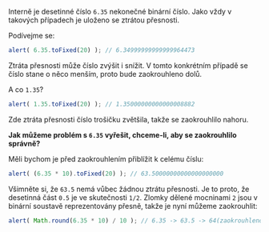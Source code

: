 Interně je desetinné číslo `6.35` nekonečné binární číslo. Jako vždy v takových případech je uloženo se ztrátou přesnosti.

Podívejme se:

```js run
alert( 6.35.toFixed(20) ); // 6.34999999999999964473
```

Ztráta přesnosti může číslo zvýšit i snížit. V tomto konkrétním případě se číslo stane o něco menším, proto bude zaokrouhleno dolů.

A co `1.35`?

```js run
alert( 1.35.toFixed(20) ); // 1.35000000000000008882
```

Zde ztráta přesnosti číslo trošičku zvětšila, takže se zaokrouhlilo nahoru.

**Jak můžeme problém s `6.35` vyřešit, chceme-li, aby se zaokrouhlilo správně?**

Měli bychom je před zaokrouhlením přiblížit k celému číslu:

```js run
alert( (6.35 * 10).toFixed(20) ); // 63.50000000000000000000
```

Všimněte si, že `63.5` nemá vůbec žádnou ztrátu přesnosti. Je to proto, že desetinná část `0.5` je ve skutečnosti `1/2`. Zlomky dělené mocninami `2` jsou v binární soustavě reprezentovány přesně, takže je nyní můžeme zaokrouhlit:


```js run
alert( Math.round(6.35 * 10) / 10 ); // 6.35 -> 63.5 -> 64(zaokrouhleno) -> 6.4
```

